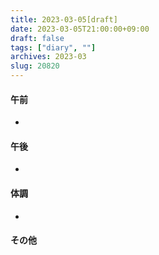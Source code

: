 ```yaml
---
title: 2023-03-05[draft]
date: 2023-03-05T21:00:00+09:00
draft: false
tags: ["diary", ""]
archives: 2023-03
slug: 20820
---
```

#### 午前
- 
#### 午後
- 
#### 体調
- 
#### その他